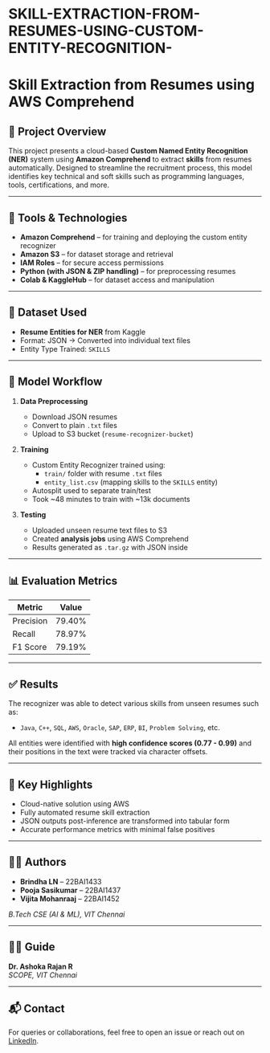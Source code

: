# SKILL-EXTRACTION-FROM-RESUMES-USING-CUSTOM-ENTITY-RECOGNITION-
# Skill Extraction from Resumes using AWS Comprehend

## 📄 Project Overview

This project presents a cloud-based **Custom Named Entity Recognition (NER)** system using **Amazon Comprehend** to extract **skills** from resumes automatically. Designed to streamline the recruitment process, this model identifies key technical and soft skills such as programming languages, tools, certifications, and more.

---

## 🔧 Tools & Technologies

- **Amazon Comprehend** – for training and deploying the custom entity recognizer
- **Amazon S3** – for dataset storage and retrieval
- **IAM Roles** – for secure access permissions
- **Python (with JSON & ZIP handling)** – for preprocessing resumes
- **Colab & KaggleHub** – for dataset access and manipulation

---

## 📁 Dataset Used

- **Resume Entities for NER** from Kaggle  
- Format: JSON → Converted into individual text files
- Entity Type Trained: `SKILLS`

---

## 🧠 Model Workflow

1. **Data Preprocessing**
   - Download JSON resumes
   - Convert to plain `.txt` files
   - Upload to S3 bucket (`resume-recognizer-bucket`)

2. **Training**
   - Custom Entity Recognizer trained using:
     - `train/` folder with resume `.txt` files
     - `entity_list.csv` (mapping skills to the `SKILLS` entity)
   - Autosplit used to separate train/test
   - Took ~48 minutes to train with ~13k documents

3. **Testing**
   - Uploaded unseen resume text files to S3
   - Created **analysis jobs** using AWS Comprehend
   - Results generated as `.tar.gz` with JSON inside

---

## 📊 Evaluation Metrics

| Metric     | Value   |
|------------|---------|
| Precision  | 79.40%  |
| Recall     | 78.97%  |
| F1 Score   | 79.19%  |

---

## ✅ Results

The recognizer was able to detect various skills from unseen resumes such as:

- `Java`, `C++`, `SQL`, `AWS`, `Oracle`, `SAP`, `ERP`, `BI`, `Problem Solving`, etc.

All entities were identified with **high confidence scores (0.77 - 0.99)** and their positions in the text were tracked via character offsets.

---

## 📌 Key Highlights

- Cloud-native solution using AWS
- Fully automated resume skill extraction
- JSON outputs post-inference are transformed into tabular form
- Accurate performance metrics with minimal false positives

---

## 👨‍💻 Authors

- **Brindha LN** – 22BAI1433  
- **Pooja Sasikumar** – 22BAI1437  
- **Vijita Mohanraaj** – 22BAI1452  

*B.Tech CSE (AI & ML), VIT Chennai*

---

## 🧑‍🏫 Guide

**Dr. Ashoka Rajan R**  
*SCOPE, VIT Chennai*

---

## 📬 Contact

For queries or collaborations, feel free to open an issue or reach out on [LinkedIn](https://www.linkedin.com).


